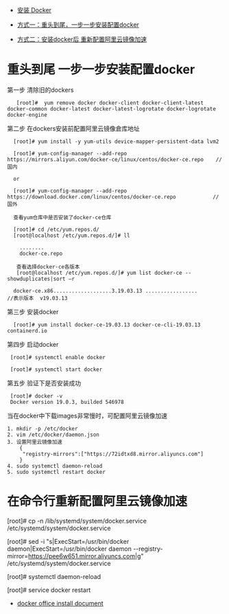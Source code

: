 
* [安装 Docker](http://www.dev-share.top/2017/11/16/%E5%AE%89%E8%A3%85-docker/)

* [方式一：重头到尾，一步一步安装配置docker](#重头到尾-一步一步安装配置docker)
* [方式二：安装docker后 重新配置阿里云镜像加速](#在命令行重新配置阿里云镜像加速)


# 重头到尾 一步一步安装配置docker

第一步  清除旧的dockers

       [root]#  yum remove docker docker-client docker-client-latest docker-common docker-latest docker-latest-logrotate docker-logrotate docker-engine

第二步 在dockers安装前配置阿里云镜像倉库地址

      [root]# yum install -y yum-utils device-mapper-persistent-data lvm2

      [root]# yum-config-manager --add-repo https://mirrors.aliyun.com/docker-ce/linux/centos/docker-ce.repo    // 国内
      
      or
      
      [root]# yum-config-manager --add-repo https://download.docker.com/linux/centos/docker-ce.repo            //国外
      
      查看yum仓库中是否安装了docker-ce仓库
      
      [root]# cd /etc/yum.repos.d/
      [root@localhost /etc/yum.repos.d/]# ll
      
        ........
        docker-ce.repo
      
       查看选择docker-ce各版本
       [root@localhost /etc/yum.repos.d/]# yum list docker-ce --showduplicates|sort –r
       
      docker-ce.x86...................3.19.03.13 .................       //表示版本  v19.03.13
       

第三步 安装docker

      [root]# yum install docker-ce-19.03.13 docker-ce-cli-19.03.13 containerd.io

第四步 启动docker
     
     [root]# systemctl enable docker
     
     [root]# systemctl start docker

第五步 验证下是否安装成功

     [root]# docker -v
     Docker version 19.0.3, builded 546978


当在docker中下载images非常慢时，可配置阿里云镜像加速

    1. mkdir -p /etc/docker
    2. vim /etc/docker/daemon.json
    3. 设置阿里云镜像加速
        {
         "registry-mirrors":["https://72idtxd8.mirror.aliyuncs.com"]
        }
    4. sudo systemctl daemon-reload
    5. sudo systemctl restart docker
    
# 在命令行重新配置阿里云镜像加速

    
   [root]# cp -n /lib/systemd/system/docker.service /etc/systemd/system/docker.service
   
   [root]# sed -i "s|ExecStart=/usr/bin/docker daemon|ExecStart=/usr/bin/docker daemon --registry-mirror=https://pee6w651.mirror.aliyuncs.com|g" /etc/systemd/system/docker.service
   
   [root]# systemctl daemon-reload
   
   [root]# service docker restart



* [docker office install  document](https://docs.docker.com/install/linux/docker-ce/centos/)
